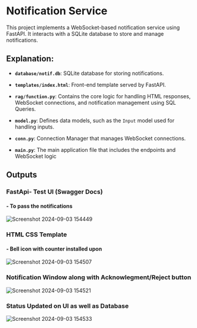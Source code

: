 # Notification Service

 This project implements a WebSocket-based notification service using FastAPI. It interacts with a SQLite database to store and manage notifications.

 ## Explanation:
- **`database/notif.db`**: SQLite database for storing notifications.
  
- **`templates/index.html`**: Front-end template served by FastAPI.
  
- **`rag/function.py`**: Contains the core logic for handling HTML responses, WebSocket connections, and notification management using SQL Queries.
  
- **`model.py`**: Defines data models, such as the `Input` model used for handling inputs.
- **`conn.py`**: Connection Manager that manages WebSocket connections.
- **`main.py`**: The main application file that includes the endpoints and WebSocket logic
  
## Outputs
### FastApi- Test UI (Swagger Docs)
#### - To pass the notifications
  
![Screenshot 2024-09-03 154449](https://github.com/user-attachments/assets/cba0f22e-87be-4225-9bf7-bbe83b71bf1f)
### HTML CSS Template
#### - Bell icon with counter installed upon

![Screenshot 2024-09-03 154507](https://github.com/user-attachments/assets/6bcbe02e-096d-4861-8dd6-7d15f56b140f)
### Notification Window along with Acknowlegment/Reject button
![Screenshot 2024-09-03 154521](https://github.com/user-attachments/assets/1465bc52-7fbc-4d8f-947b-f9dbe32b2bbd)
### Status Updated on UI as well as Database
![Screenshot 2024-09-03 154533](https://github.com/user-attachments/assets/53036a1d-20fe-4526-89de-e4e30b5ebe96)
